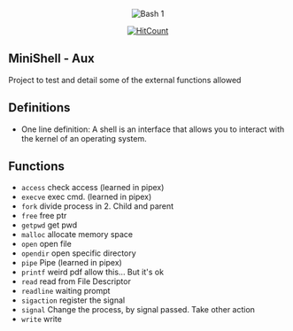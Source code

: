 <p align="center"><img src="https://miro.medium.com/max/450/1*ZE2T9JllKfTOQ90oDwqGmQ.png" alt="Bash 1"> </p>


<div align="center">

[![HitCount](https://hits.dwyl.com/rlinsdev/42-Minishell-aux.svg?style=flat-square&show=unique)](http://hits.dwyl.com/rlinsdev/42-Minishell-aux)

</div>

## MiniShell - Aux
Project to test and detail some of the external functions allowed



## Definitions
* One line definition: A shell is an interface that allows you to interact with the kernel of an operating system.

## Functions
* `access` check access (learned in pipex)
* `execve` exec cmd. (learned in pipex)
* `fork` divide process in 2. Child and parent
* `free` free ptr
* `getpwd` get pwd
* `malloc` allocate memory space
* `open` open file
* `opendir` open specific directory
* `pipe` Pipe (learned in pipex)
* `printf` weird pdf allow this... But it's ok
* `read` read from File Descriptor
* `readline` waiting prompt
* `sigaction` register the signal
* `signal` Change the process, by signal passed. Take other action
* `write` write


